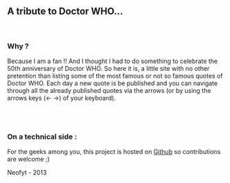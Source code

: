 <h2>A tribute to Doctor WHO...</h2>

<br />

<h3>Why ?</h3>

<p>Because I am a fan !! And I thought I had to do something to celebrate the 50th anniversary of Doctor WHO. So here it is, a little site with no other pretention than listing some of the most famous or not so famous quotes of Doctor WHO. Each day a new quote is be published and you can navigate through all the already published quotes via the arrows (or by using the arrows keys (&larr; &rarr;) of your keyboard).</p>

<br /><br />

<h3>On a technical side :</h3>

<p>For the geeks among you, this project is hosted on <a href="https://github.com/Neofyt/adoctorwhoquoteaday.com">Github<b></b></a> so contributions are welcome ;)</p>

<footer>Neofyt - 2013</footer>
